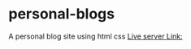 # personal-blogs
A personal blog site using html css
[Live server Link: ](https:///Abdullah1203.github.io/personal-blogs/)
